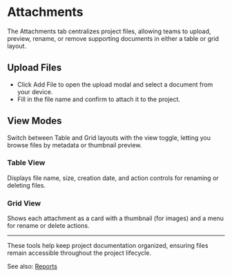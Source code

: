 # Attachments

The Attachments tab centralizes project files, allowing teams to upload, preview, rename, or remove supporting documents in either a table or grid layout.

## Upload Files

- Click Add File to open the upload modal and select a document from your device.
- Fill in the file name and confirm to attach it to the project.

## View Modes

Switch between Table and Grid layouts with the view toggle, letting you browse files by metadata or thumbnail preview.

### Table View

Displays file name, size, creation date, and action controls for renaming or deleting files.

### Grid View

Shows each attachment as a card with a thumbnail (for images) and a menu for rename or delete actions.

---

These tools help keep project documentation organized, ensuring files remain accessible throughout the project lifecycle.

See also: [Reports](reports.md)
